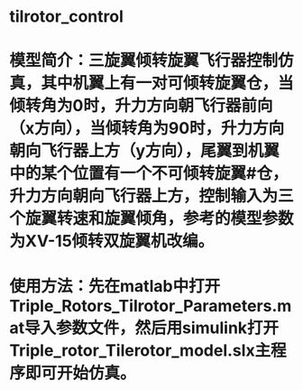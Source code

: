 # tilrotor_control
# 模型简介：三旋翼倾转旋翼飞行器控制仿真，其中机翼上有一对可倾转旋翼仓，当倾转角为0时，升力方向朝飞行器前向（x方向），当倾转角为90时，升力方向朝向飞行器上方（y方向），尾翼到机翼中的某个位置有一个不可倾转旋翼#仓，升力方向朝向飞行器上方，控制输入为三个旋翼转速和旋翼倾角，参考的模型参数为XV-15倾转双旋翼机改编。
# 使用方法：先在matlab中打开Triple_Rotors_Tilrotor_Parameters.mat导入参数文件，然后用simulink打开Triple_rotor_Tilerotor_model.slx主程序即可开始仿真。
